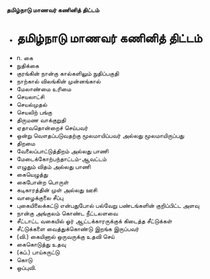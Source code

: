 **தமிழ்நாடு மாணவர் கணினித் திட்டம்**
- # தமிழ்நாடு மாணவர் கணினித் திட்டம்
- n. கை
- நுதிக்கை
- குரங்கின் நான்கு கால்களிலும் நுதிப்பகுதி
- நாற்கால் விலங்கின் முன்னங்கால்
- மேலாண்மை உரிமை
- செயலாட்சி
- செயல்முதல்
- செயலிற் பங்கு
- திருமண வாக்குறுதி
- ஏதாவதொன்றைச் செய்பவர்
- ஒன்று வௌதப்படுவதற்கு மூலமாயிப்பவர் அல்லது மூலமாயிருப்பது
- திறமை
- வேலைப்பாட்டுத்திறம் அல்லது பாணி
- மேடைக்கோற்பந்தாட்டம்-ஆவட்டம்
- எழுதும் விதம் அல்லது பாணி
- கையெழுத்து
- கைபோன்ற பொருள்
- கடிகாரத்தின் முள் அல்லது ஊசி
- வாழைக்குலை சீப்பு
- புகையிலைக்கட்டு என்பதுபோல் பல்வேறு பண்டங்களின் குறிப்பிட்ட அளவு
- நான்கு அங்குலம் கொண்ட நீட்டலளவை
- சீட்டாட்ட வகையில் ஓர் ஆட்டக்காரருக்குக் கிடைத்த சீட்டுக்கள்
- சீட்டுக்களை வைத்துக்கொண்டு இறங்க இருப்பவர்
- (வி.) கையினால் ஒருவருக்கு உதவி செய்
- கைகொடுத்து உதவு
- (கப்.) பாய்சுருட்டு
- கொடு
- ஒப்புவி.

